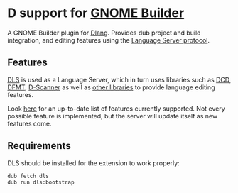 # D support for [GNOME Builder](https://wiki.gnome.org/Apps/Builder)

A GNOME Builder plugin for [Dlang](https://dlang.org).
Provides dub project and build integration, and editing features using the [Language Server protocol](https://microsoft.github.io/language-server-protocol).

## Features

[DLS](https://github.com/d-language-server/dls) is used as a Language Server, which in turn uses libraries such as [DCD](http://dcd.dub.pm), [DFMT](http://dfmt.dub.pm), [D-Scanner](http://dscanner.dub.pm) as well as [other libraries](https://github.com/d-language-server/dls/blob/master/README.md) to provide language editing features.

Look [here](https://github.com/d-language-server/dls) for an up-to-date list of features currently supported.
Not every possible feature is implemented, but the server will update itself as new features come.

## Requirements

DLS should be installed for the extension to work properly:
```shell
dub fetch dls
dub run dls:bootstrap
```
